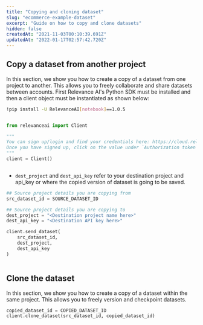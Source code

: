 ```yaml
---
title: "Copying and cloning dataset"
slug: "ecommerce-example-dataset"
excerpt: "Guide on how to copy and clone datasets"
hidden: false
createdAt: "2021-11-03T00:10:39.691Z"
updatedAt: "2022-01-17T02:57:42.720Z"
---
```

## Copy a dataset from another project


In this section, we show you how to create a copy of a dataset from one project to another. This allows you to freely collaborate and share datasets between accounts.
First Relevance AI's Python SDK must be installed and then a client object must be instantiated as shown below:

```bash Bash
!pip install -U RelevanceAI[notebook]==1.0.5
```
```bash
```

```python Python (SDK)
from relevanceai import Client

"""
You can sign up/login and find your credentials here: https://cloud.relevance.ai/sdk/api
Once you have signed up, click on the value under `Authorization token` and paste it here
"""
client = Client()
```
```python
```


- `dest_project` and `dest_api_key` refer to your destination project and api_key or where the copied version of dataset is going to be saved.

```python Python (SDK)
## Source project details you are copying from
src_dataset_id = SOURCE_DATASET_ID

## Source project details you are copying to
dest_project = "<Destination project name here>"
dest_api_key = "<Destination API key here>"

client.send_dataset(
    src_dataset_id,
    dest_project,
    dest_api_key
)
```
```python
```

## Clone the dataset

In this section, we show you how to create a copy of a dataset within the same project. This allows you to freely version and checkpoint datasets.

```python Python (SDK)
copied_dataset_id = COPIED_DATASET_ID
client.clone_dataset(src_dataset_id, copied_dataset_id)
```
```python
```

